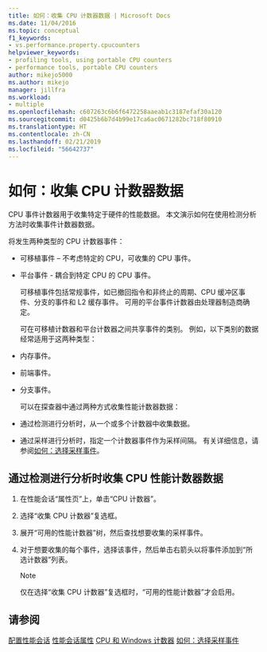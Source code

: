 ```yaml
---
title: 如何：收集 CPU 计数器数据 | Microsoft Docs
ms.date: 11/04/2016
ms.topic: conceptual
f1_keywords:
- vs.performance.property.cpucounters
helpviewer_keywords:
- profiling tools, using portable CPU counters
- performance tools, portable CPU counters
author: mikejo5000
ms.author: mikejo
manager: jillfra
ms.workload:
- multiple
ms.openlocfilehash: c607263c6b6f6472258aaeab1c3187efaf30a120
ms.sourcegitcommit: d0425b6b7d4b99e17ca6ac0671282bc718f80910
ms.translationtype: HT
ms.contentlocale: zh-CN
ms.lasthandoff: 02/21/2019
ms.locfileid: "56642737"
---
```

# <a name="how-to-collect-cpu-counter-data"></a>如何：收集 CPU 计数器数据

CPU 事件计数器用于收集特定于硬件的性能数据。 本文演示如何在使用检测分析方法时收集事件计数器数据。

将发生两种类型的 CPU 计数器事件：

- 可移植事件 – 不考虑特定的 CPU，可收集的 CPU 事件。

- 平台事件 - 耦合到特定 CPU 的 CPU 事件。

  可移植事件包括常规事件，如已撤回指令和非终止的周期、CPU 缓冲区事件、分支的事件和 L2 缓存事件。 可用的平台事件计数器由处理器制造商确定。

  可在可移植计数器和平台计数器之间共享事件的类别。 例如，以下类别的数据经常适用于这两种类型：

- 内存事件。

- 前端事件。

- 分支事件。

  可以在探查器中通过两种方式收集性能计数器数据：

- 通过检测进行分析时，从一个或多个计数器中收集数据。

- 通过采样进行分析时，指定一个计数器事件作为采样间隔。 有关详细信息，请参阅[如何：选择采样事件](../profiling/how-to-choose-sampling-events.md)。

## <a name="to-collect-cpu-performance-counter-data-when-you-profile-by-instrumentation"></a>通过检测进行分析时收集 CPU 性能计数器数据

1. 在性能会话“属性页”上，单击“CPU 计数器”。

2. 选择“收集 CPU 计数器”复选框。

3. 展开“可用的性能计数器”树，然后查找想要收集的采样事件。

4. 对于想要收集的每个事件，选择该事件，然后单击右箭头以将事件添加到“所选计数器”列表。

    > [!NOTE]
    > 仅在选择“收集 CPU 计数器”复选框时，“可用的性能计数器”才会启用。

## <a name="see-also"></a>请参阅

[配置性能会话](../profiling/configuring-performance-sessions.md)
[性能会话属性](../profiling/performance-session-properties.md)
[CPU 和 Windows 计数器](../profiling/cpu-and-windows-counters.md)
[如何：选择采样事件](../profiling/how-to-choose-sampling-events.md)